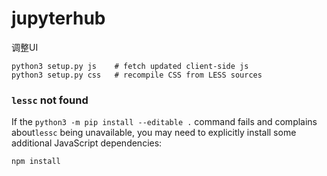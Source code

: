 # jupyterhub 

调整UI

```
python3 setup.py js    # fetch updated client-side js
python3 setup.py css   # recompile CSS from LESS sources
```

### `lessc` not found

If the `python3 -m pip install --editable .` command fails and complains about`lessc` being unavailable, you may need to explicitly install some additional JavaScript dependencies:

```
npm install
```

